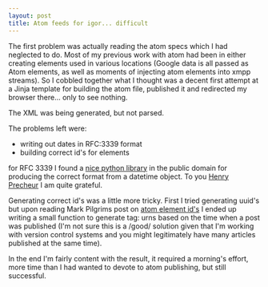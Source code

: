 ```yaml
---
layout: post
title: Atom feeds for igor... difficult
---
```


The first problem was actually reading the atom specs which I had neglected to do. Most of my previous work with atom had been in either creating elements used in various locations (Google data is all passed as Atom elements, as well as moments of injecting atom elements into xmpp streams). So I cobbled together what I thought was a decent first attempt at a Jinja template for building the atom file, published it and redirected my browser there... only to see nothing.

The XML was being generated, but not parsed.

The problems left were:

* writing out dates in RFC:3339 format
* building correct id's for elements

for RFC 3339 I found a <a href="http://henry.precheur.org/projects/rfc3339.html">nice python library</a> in the public domain for producing the correct format from a datetime object. To you <a href="http://henry.precheur.org/">Henry Precheur</a> I am quite grateful.

Generating correct id's was a little more tricky. First I tried generating uuid's but upon reading Mark Pilgrims post on <a href="http://diveintomark.org/archives/2004/05/28/howto-atom-id">atom element id's</a> I ended up writing a small function to generate tag: urns based on the time when a post was published (I'm not sure this is a /good/ solution given that I'm working with version control systems and you might legitimately have many articles published at the same time).

In the end I'm fairly content with the result, it required a morning's effort, more time than I had wanted to devote to atom publishing, but still successful.
